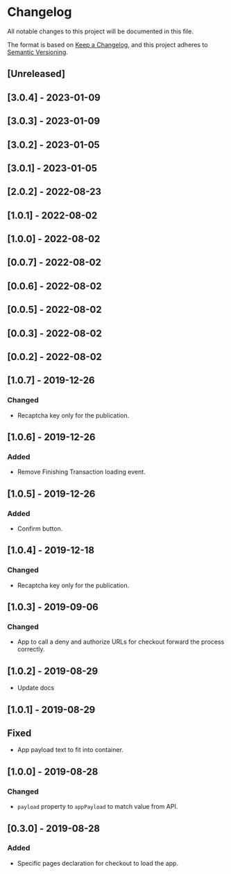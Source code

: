 # Changelog

All notable changes to this project will be documented in this file.

The format is based on [Keep a Changelog](https://keepachangelog.com/en/1.0.0/),
and this project adheres to [Semantic Versioning](https://semver.org/spec/v2.0.0.html).

## [Unreleased]

## [3.0.4] - 2023-01-09

## [3.0.3] - 2023-01-09

## [3.0.2] - 2023-01-05

## [3.0.1] - 2023-01-05

## [2.0.2] - 2022-08-23

## [1.0.1] - 2022-08-02

## [1.0.0] - 2022-08-02

## [0.0.7] - 2022-08-02

## [0.0.6] - 2022-08-02

## [0.0.5] - 2022-08-02

## [0.0.3] - 2022-08-02

## [0.0.2] - 2022-08-02

## [1.0.7] - 2019-12-26

### Changed

- Recaptcha key only for the publication.

## [1.0.6] - 2019-12-26

### Added

- Remove Finishing Transaction loading event.

## [1.0.5] - 2019-12-26

### Added

- Confirm button.

## [1.0.4] - 2019-12-18

### Changed

- Recaptcha key only for the publication.

## [1.0.3] - 2019-09-06

### Changed

- App to call a deny and authorize URLs for checkout forward the process correctly.

## [1.0.2] - 2019-08-29

- Update docs

## [1.0.1] - 2019-08-29

## Fixed

- App payload text to fit into container.

## [1.0.0] - 2019-08-28

### Changed

- `payload` property to `appPayload` to match value from API.

## [0.3.0] - 2019-08-28

### Added

- Specific pages declaration for checkout to load the app.
